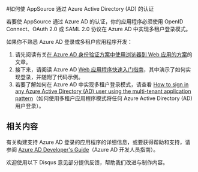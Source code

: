 <properties
   pageTitle="如何使 AppSource 通过 Azure Active Directory 的认证 | Azure"
   description="详细说明如何使应用程序 AppSource 通过 Azure Active Directory 的认证。"
   services="active-directory"
   documentationCenter=""
   authors="skwan"
   manager="mbaldwin"
   editor=""/>  


<tags
   ms.service="active-directory"
   ms.devlang="na"
   ms.topic="article"
   ms.tgt_pltfrm="na"
   ms.workload="identity"
   ms.date="09/22/2016"
   ms.author="skwan;bryanla"
   wacn.date="10/31/2016"/>  


#如何使 AppSource 通过 Azure Active Directory (AD) 的认证 

若要使 AppSource 通过 Azure AD 的认证，你的应用程序必须使用 OpenID Connect、OAuth 2.0 或 SAML 2.0 协议在 Azure AD 中实现多租户登录模式。

如果你不熟悉 Azure AD 登录或多租户应用程序开发：

1. 请先阅读有关[在 Azure AD 身份验证方案中使用浏览器到 Web 应用的方案][AAD-Auth-Scenarios-Browser-To-WebApp]的文章。
2. 接下来，请阅读 Azure AD [Web 应用程序快速入门指南][AAD-QuickStart-Web-Apps]，其中演示了如何实现登录，并随附了代码示例。
3. 若要了解如何在 Azure AD 中实现多租户登录模式，请查看 [How to sign in any Azure Active Directory (AD) user using the multi-tenant application pattern][AAD-Howto-Multitenant-Overview]（如何使用多租户应用程序模式将任何 Azure Active Directory (AD) 用户登录）。

## 相关内容
有关构建支持 Azure AD 登录的应用程序的详细信息，或要获得帮助和支持，请参阅 [Azure AD Developer's Guide][AAD-Dev-Guide]（Azure AD 开发人员指南）。

欢迎使用以下 Disqus 意见部分提供反馈，帮助我们改进与制作内容。

<!--Reference style links -->
[AAD-Auth-Scenarios]: /documentation/articles/active-directory-authentication-scenarios/
[AAD-Auth-Scenarios-Browser-To-WebApp]: /documentation/articles/active-directory-authentication-scenarios/#web-browser-to-web-application/
[AAD-Dev-Guide]: /documentation/articles/active-directory-developers-guide/
[AAD-Howto-Multitenant-Overview]: /documentation/articles/active-directory-devhowto-multi-tenant-overview/
[AAD-QuickStart-Web-Apps]: /documentation/articles/active-directory-developers-guide/#web-application-quick-start-guides/


<!--Image references-->

<!---HONumber=Mooncake_1024_2016-->
